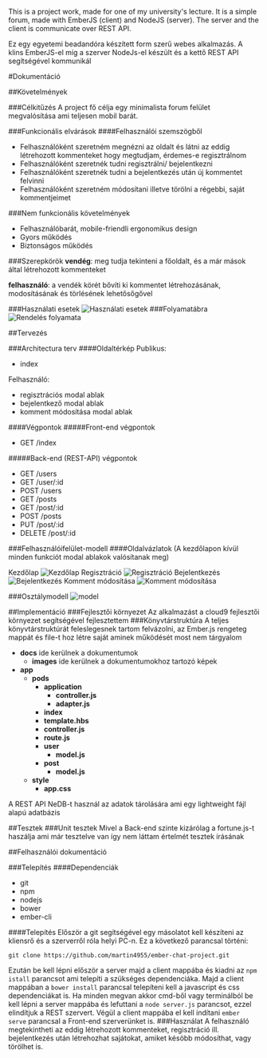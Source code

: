 This is a project work, made for one of my university's lecture. It is a simple forum, made with EmberJS (client) and NodeJS (server). The server and the client is communicate over REST API.

Ez egy egyetemi beadandóra készített form szerű webes alkalmazás. A klins EmberJS-el míg a szerver NodeJs-el készült és a kettő REST API segítségével kommunikál

#Dokumentáció

##Követelmények

###Célkitűzés
A project fő célja egy minimalista forum felület megvalósítása ami teljesen mobil barát.

###Funkcionális elvárások
####Felhasználói szemszögből
* Felhasználóként szeretném megnézni az oldalt és látni az eddig létrehozott kommenteket hogy megtudjam, érdemes-e regisztrálnom
* Felhasználóként szeretnék tudni regisztrálni/ bejelentkezni
* Felhasználóként szeretnék tudni a bejelentkezés után új kommentet felvinni
* Felhasználóként szeretném módosítani illetve törölni a régebbi, saját kommentjeimet

###Nem funkcionális követelmények
* Felhasználóbarát, mobile-friendli ergonomikus design
* Gyors működés
* Biztonságos működés

###Szerepkörök
**vendég**: meg tudja tekinteni a főoldalt, és a már mások által létrehozott kommenteket

**felhasználó**: a vendék körét bővíti ki kommentet létrehozásának, modosításának és törlésének lehetősőgővel

###Használati esetek
![Használati esetek](client/docs/images/hasznalati_eset_diagram.jpg)
###Folyamatábra
![Rendelés folyamata](client/docs/images/folyamat_diagram.jpg)

##Tervezés

###Architectura terv
####Oldaltérkép
Publikus:

- index

Felhasználó:

- regisztrációs modal ablak
- bejelentkező modal ablak
- komment módosítása modal ablak


####Végpontok
#####Front-end végpontok

* GET  /index

#####Back-end (REST-API) végpontok

* GET /users
* GET /user/:id
* POST /users
* GET /posts
* GET /post/:id
* POST /posts
* PUT /post/:id
* DELETE /post/:id

###Felhasználóifelület-modell
####Oldalvázlatok
(A kezdőlapon kívül minden funkciót modal ablakok valósítanak meg)

Kezdőlap
![Kezdőlap](client/docs/images/index.jpg)
Regisztráció
![Regisztráció](client/docs/images/sign_up.jpg)
Bejelentkezés
![Bejelentkezés](client/docs/images/log_in.jpg)
Komment módosítása
![Komment módosítása](client/docs/images/edit_post.jpg)

###Osztálymodell
![model](client/docs/images/model.jpg)

##Implementáció
###Fejlesztői környezet
Az alkalmazást a cloud9 fejlesztői környezet segítségével fejlesztettem
###Könyvtárstruktúra
A teljes könyvtárstruktúrát feleslegesnek tartom felvázolni, az Ember.js rengeteg mappát és file-t hoz létre saját aminek működését most nem tárgyalom
- **docs** ide kerülnek a dokumentumok
  - **images** ide kerülnek a dokumentumokhoz tartozó képek
- **app**
  - **pods**
    - **application**
      - **controller.js**
      - **adapter.js**
    - **index**
     - **template.hbs**
     - **controller.js**
     - **route.js**
    - **user**
      - **model.js**
    - **post**
      - **model.js**
  - **style**
    - **app.css**

A REST API NeDB-t használ az adatok tárolására ami egy lightweight fájl alapú adatbázis

##Tesztek
###Unit tesztek
Mivel a Back-end szinte kizárólag a fortune.js-t haszálja ami már tesztelve van így nem láttam értelmét tesztek írásának

##Felhasználói dokumentáció

###Telepítés
####Dependenciák
- git
- npm
- nodejs
- bower
- ember-cli

####Telepítés
Először a git segítségével egy másolatot kell készíteni az kliensrő és a szerverről róla helyi PC-n. Ez a következő parancsal történi:
```
git clone https://github.com/martin4955/ember-chat-project.git
```
Ezután be kell lépni először a server majd a client mappába és kiadni az `npm istall` parancsot ami telepíti a szükséges dependenciáka.
Majd a client mappában a `bower install` parancsal telepíteni kell a javascript és css dependenciákat is.
Ha minden megvan akkor cmd-ből vagy terminálból be kell lépni a server mappába és lefuttani a `node server.js` parancsot, ezzel elindítjuk a REST szervert. Végül a client mappába el kell indítani `ember serve` parancsal a Front-end szerverünket is.
###Használat
A felhasználó megtekintheti az eddig létrehozott kommenteket, regisztráció ill. bejelentkezés után létrehozhat sajátokat, amiket késöbb módosíthat, vagy törölhet is.
